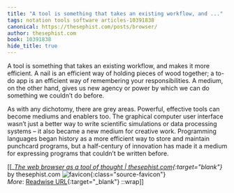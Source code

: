 ```yaml
---
title: "A tool is something that takes an existing workflow, and ..."
tags: notation tools software articles-10391838
canonical: https://thesephist.com/posts/browser/
author: thesephist.com
book: 10391838
hide_title: true
---
```


A tool is something that takes an existing workflow, and makes it more efficient. A nail is an efficient way of holding pieces of wood together; a to-do app is an efficient way of remembering your responsibilities. A medium, on the other hand, gives us new agency or power by which we can do something we couldn’t do before.

As with any dichotomy, there are grey areas. Powerful, effective tools can become mediums and enablers too. The graphical computer user interface wasn’t just a better way to write scientific simulations or data processing systems – it also became a new medium for creative work. Programming languages began history as a more efficient way to store and maintain punchcard programs, but a half-century of innovation has made it a medium for expressing programs that couldn’t be written before.


[[<cite>_[The web browser as a tool of thought | thesephist.com](https://thesephist.com/posts/browser/){:target="_blank"}_</cite> by thesephist.com ![favicon](https://s2.googleusercontent.com/s2/favicons?domain=thesephist.com){:class="source-favicon"}<br>
_More_: [Readwise URL](https://readwise.io/open/212479945){:target="_blank"}
::wrap]]